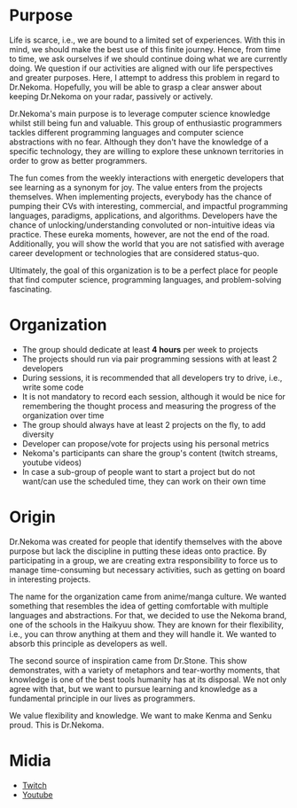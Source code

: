 # Purpose

Life is scarce, i.e., we are bound to a limited set of experiences. With this in mind, we should make the best use of this finite journey. Hence, from time to time, we ask ourselves if we should continue doing what we are currently doing. We question if our activities are aligned with our life perspectives and greater purposes. Here, I attempt to address this problem in regard to Dr.Nekoma. Hopefully, you will be able to grasp a clear answer about keeping Dr.Nekoma on your radar, passively or actively.

Dr.Nekoma's main purpose is to leverage computer science knowledge whilst still being fun and valuable. This group of enthusiastic programmers tackles different programming languages and computer science abstractions with no fear. Although they don't have the knowledge of a specific technology, they are willing to explore these unknown territories in order to grow as better programmers.

The fun comes from the weekly interactions with energetic developers that see learning as a synonym for joy. The value enters from the projects themselves. When implementing projects, everybody has the chance of pumping their CVs with interesting, commercial, and impactful programming languages, paradigms, applications, and algorithms. Developers have the chance of unlocking/understanding convoluted or non-intuitive ideas via practice. These eureka moments, however, are not the end of the road. Additionally, you will show the world that you are not satisfied with average career development or technologies that are considered status-quo.

Ultimately, the goal of this organization is to be a perfect place for people that find computer science, programming languages, and problem-solving fascinating.

# Organization

- The group should dedicate at least **4 hours** per week to projects
- The projects should run via pair programming sessions with at least 2 developers
- During sessions, it is recommended that all developers try to drive, i.e., write some code
- It is not mandatory to record each session, although it would be nice for remembering the thought process and measuring the progress of the organization over time
- The group should always have at least 2 projects on the fly, to add diversity
- Developer can propose/vote for projects using his personal metrics
- Nekoma's participants can share the group's content (twitch streams, youtube videos)
- In case a sub-group of people want to start a project but do not want/can use the scheduled time, they can work on their own time

# Origin

Dr.Nekoma was created for people that identify themselves with the above purpose but lack the discipline in putting these ideas onto practice. By participating in a group, we are creating extra responsibility to force us to manage time-consuming but necessary activities, such as getting on board in interesting projects.

The name for the organization came from anime/manga culture. We wanted something that resembles the idea of getting comfortable with multiple languages and abstractions. For that, we decided to use the Nekoma brand, one of the schools in the Haikyuu show. They are known for their flexibility, i.e., you can throw anything at them and they will handle it. We wanted to absorb this principle as developers as well.

The second source of inspiration came from Dr.Stone. This show demonstrates, with a variety of metaphors and tear-worthy moments, that knowledge is one of the best tools humanity has at its disposal. We not only agree with that, but we want to pursue learning and knowledge as a fundamental principle in our lives as programmers.

We value flexibility and knowledge. We want to make Kenma and Senku proud. This is Dr.Nekoma.

# Midia

- [Twitch](https://www.twitch.tv/drnekoma)
- [Youtube](https://www.youtube.com/channel/UCMyzdYsPiBU3xoqaOeahr6Q)

